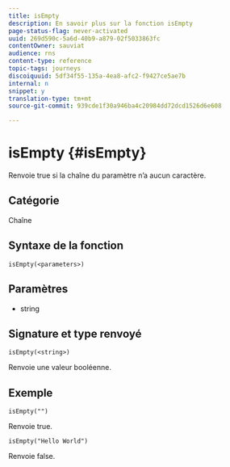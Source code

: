 ```yaml
---
title: isEmpty
description: En savoir plus sur la fonction isEmpty
page-status-flag: never-activated
uuid: 269d590c-5a6d-40b9-a879-02f5033863fc
contentOwner: sauviat
audience: rns
content-type: reference
topic-tags: journeys
discoiquuid: 5df34f55-135a-4ea8-afc2-f9427ce5ae7b
internal: n
snippet: y
translation-type: tm+mt
source-git-commit: 939cde1f30a946ba4c20984dd72dcd1526d6e608

---
```



# isEmpty {#isEmpty}

Renvoie true si la chaîne du paramètre n’a aucun caractère.

## Catégorie

Chaîne

## Syntaxe de la fonction

`isEmpty(<parameters>)`

## Paramètres

* string

## Signature et type renvoyé

`isEmpty(<string>)`

Renvoie une valeur booléenne.

## Exemple 

`isEmpty("")`

Renvoie true.

`isEmpty("Hello World")`

Renvoie false.
